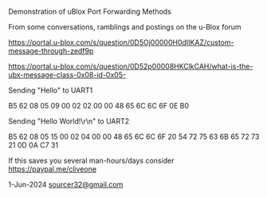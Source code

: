 Demonstration of uBlox Port Forwarding Methods

From some conversations, ramblings and postings on the u-Blox forum

https://portal.u-blox.com/s/question/0D5Oj00000H0dIIKAZ/custom-message-through-zedf9p

https://portal.u-blox.com/s/question/0D52p00008HKClkCAH/what-is-the-ubx-message-class-0x08-id-0x05-

Sending "Hello" to UART1

B5 62 08 05 09 00 02 02 00 00 48 65 6C 6C 6F 0E B0

Sending "Hello World!\r\n" to UART2

B5 62 08 05 15 00 02 04 00 00 48 65 6C 6C 6F 20 54 72 75 63 6B 65 72 73 21 0D 0A C7 31

  If this saves you several man-hours/days consider https://paypal.me/cliveone
  
   1-Jun-2024  sourcer32@gmail.com
